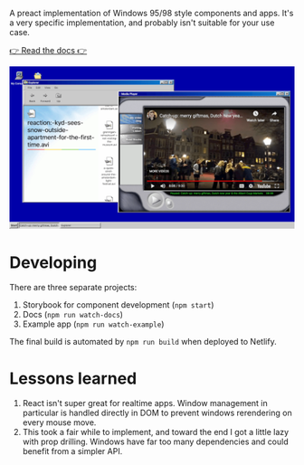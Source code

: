 A preact implementation of Windows 95/98 style components and apps. It's a very specific implementation, and probably isn't suitable for your use case.

[👉 Read the docs 👉](https://ui95.ash.ms/)

[![preview desktop](docs/example.png)](https://ui95.ash.ms/)

# Developing

There are three separate projects:

1. Storybook for component development (`npm start`)
1. Docs (`npm run watch-docs`)
1. Example app (`npm run watch-example`)

The final build is automated by `npm run build` when deployed to Netlify.

# Lessons learned

1. React isn't super great for realtime apps. Window management in particular is handled directly in DOM to prevent windows rerendering on every mouse move.
1. This took a fair while to implement, and toward the end I got a little lazy with prop drilling. Windows have far too many dependencies and could benefit from a simpler API.
